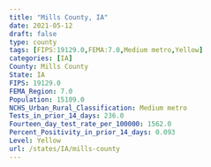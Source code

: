 ```yaml
---
title: "Mills County, IA"
date: 2021-05-12
draft: false
type: county
tags: [FIPS:19129.0,FEMA:7.0,Medium metro,Yellow]
categories: [IA]
County: Mills County
State: IA
FIPS: 19129.0
FEMA_Region: 7.0
Population: 15109.0
NCHS_Urban_Rural_Classification: Medium metro
Tests_in_prior_14_days: 236.0
Fourteen_day_test_rate_per_100000: 1562.0
Percent_Positivity_in_prior_14_days: 0.093
Level: Yellow
url: /states/IA/mills-county
---
```



